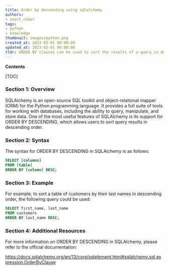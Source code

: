 ```yaml
---
title: Order by descending using sqlalchemy
authors:
- smart_coder
tags:
- python
- knowledge
thumbnail: images/python.png
created_at: 2023-02-01 00:00:00
updated_at: 2023-02-01 00:00:00
tldr: ORDER BY clauses can be used to sort the results of a query in descending order in SQLAlchemy by adding the keyword DESC after the column name.
---
```


**Contents**

[TOC]

### Section 1: Overview

SQLAlchemy is an open-source SQL toolkit and object-relational mapper (ORM) for the Python programming language. It provides a full suite of tools for working with databases, including the ability to query, manipulate, and store data. One of the most useful features of SQLAlchemy is its support for ORDER BY DESCENDING, which allows users to sort query results in descending order.

### Section 2: Syntax

The syntax for ORDER BY DESCENDING in SQLAlchemy is as follows:

```sql
SELECT [columns] 
FROM [table] 
ORDER BY [column] DESC;
```

### Section 3: Example

For example, to sort a table of customers by their last names in descending order, the following query could be used:

```sql
SELECT first_name, last_name 
FROM customers 
ORDER BY last_name DESC;
```

### Section 4: Additional Resources

For more information on ORDER BY DESCENDING in SQLAlchemy, please refer to the official documentation:

https://docs.sqlalchemy.org/en/13/core/sqlelement.html#sqlalchemy.sql.expression.OrderByClause
